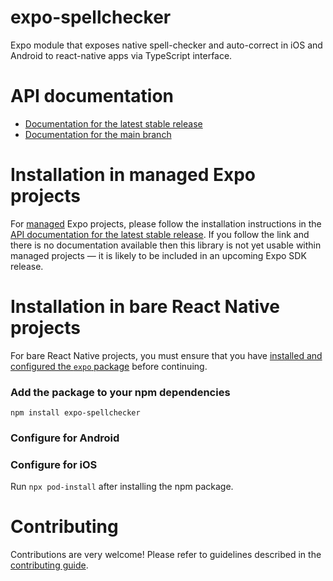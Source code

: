 # expo-spellchecker

Expo module that exposes native spell-checker and auto-correct in iOS and Android to react-native apps via TypeScript interface.

# API documentation

- [Documentation for the latest stable release](https://docs.expo.dev/versions/latest/sdk/spellchecker/)
- [Documentation for the main branch](https://docs.expo.dev/versions/unversioned/sdk/spellchecker/)

# Installation in managed Expo projects

For [managed](https://docs.expo.dev/archive/managed-vs-bare/) Expo projects, please follow the installation instructions in the [API documentation for the latest stable release](#api-documentation). If you follow the link and there is no documentation available then this library is not yet usable within managed projects &mdash; it is likely to be included in an upcoming Expo SDK release.

# Installation in bare React Native projects

For bare React Native projects, you must ensure that you have [installed and configured the `expo` package](https://docs.expo.dev/bare/installing-expo-modules/) before continuing.

### Add the package to your npm dependencies

```
npm install expo-spellchecker
```

### Configure for Android




### Configure for iOS

Run `npx pod-install` after installing the npm package.

# Contributing

Contributions are very welcome! Please refer to guidelines described in the [contributing guide]( https://github.com/expo/expo#contributing).
